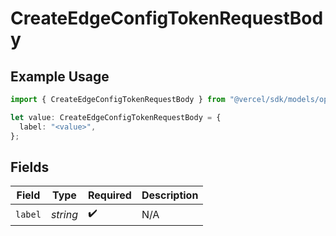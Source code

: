 # CreateEdgeConfigTokenRequestBody

## Example Usage

```typescript
import { CreateEdgeConfigTokenRequestBody } from "@vercel/sdk/models/operations/createedgeconfigtoken.js";

let value: CreateEdgeConfigTokenRequestBody = {
  label: "<value>",
};
```

## Fields

| Field              | Type               | Required           | Description        |
| ------------------ | ------------------ | ------------------ | ------------------ |
| `label`            | *string*           | :heavy_check_mark: | N/A                |